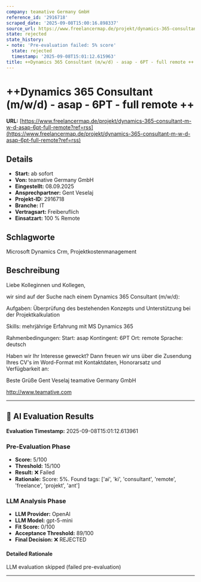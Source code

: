 ```yaml
---
company: teamative Germany GmbH
reference_id: '2916718'
scraped_date: '2025-09-08T15:00:16.898337'
source_url: https://www.freelancermap.de/projekt/dynamics-365-consultant-m-w-d-asap-6pt-full-remote?ref=rss
state: rejected
state_history:
- note: 'Pre-evaluation failed: 5% score'
  state: rejected
  timestamp: '2025-09-08T15:01:12.615963'
title: ++Dynamics 365 Consultant (m/w/d) - asap - 6PT - full remote ++
---
```



# ++Dynamics 365 Consultant (m/w/d) - asap - 6PT - full remote ++
**URL:** [https://www.freelancermap.de/projekt/dynamics-365-consultant-m-w-d-asap-6pt-full-remote?ref=rss](https://www.freelancermap.de/projekt/dynamics-365-consultant-m-w-d-asap-6pt-full-remote?ref=rss)
## Details
- **Start:** ab sofort
- **Von:** teamative Germany GmbH
- **Eingestellt:** 08.09.2025
- **Ansprechpartner:** Gent Veselaj
- **Projekt-ID:** 2916718
- **Branche:** IT
- **Vertragsart:** Freiberuflich
- **Einsatzart:** 100
                                                % Remote

## Schlagworte
Microsoft Dynamics Crm, Projektkostenmanagement

## Beschreibung
Liebe Kolleginnen und Kollegen,

wir sind auf der Suche nach einem Dynamics 365 Consultant (m/w/d):

Aufgaben:
Überprüfung des bestehenden Konzepts und Unterstützung bei der Projektkalkulation

Skills:
mehrjährige Erfahrung mit MS Dynamics 365

Rahmenbedingungen:
Start: asap
Kontingent: 6PT
Ort: remote
Sprache: deutsch

Haben wir Ihr Interesse geweckt?
Dann freuen wir uns über die Zusendung Ihres CV's im Word-Format mit Kontaktdaten, Honorarsatz und Verfügbarkeit an:

Beste Grüße
Gent Veselaj
teamative Germany GmbH

http://www.teamative.com

---

## 🤖 AI Evaluation Results

**Evaluation Timestamp:** 2025-09-08T15:01:12.613961

### Pre-Evaluation Phase
- **Score:** 5/100
- **Threshold:** 15/100
- **Result:** ❌ Failed
- **Rationale:** Score: 5%. Found tags: ['ai', 'ki', 'consultant', 'remote', 'freelance', 'projekt', 'ant']

### LLM Analysis Phase
- **LLM Provider:** OpenAI
- **LLM Model:** gpt-5-mini
- **Fit Score:** 0/100
- **Acceptance Threshold:** 89/100
- **Final Decision:** ❌ REJECTED

#### Detailed Rationale
LLM evaluation skipped (failed pre-evaluation)

---
